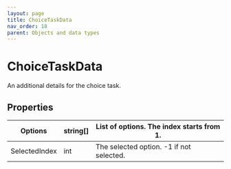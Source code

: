 ```yaml
---
layout: page
title: ChoiceTaskData
nav_order: 18
parent: Objects and data types
---
```


# ChoiceTaskData

An additional details for the choice task.

## Properties

| Options | string\[\] | List of options. The index starts from 1. |
| --- | --- | --- |
| SelectedIndex | int | The selected option. -1 if not selected. |
